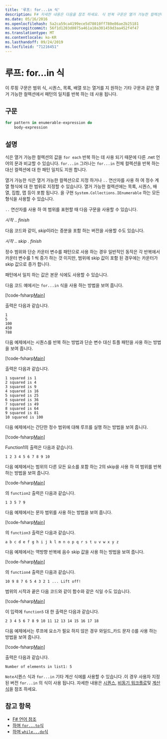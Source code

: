 ```yaml
---
title: '루프: for...in 식'
description: F# 자세한 내용은 다음을 참조 하세요. 식 반복 구문은 열거 가능한 컬렉션에서 패턴의 일치 항목을 반복 하는 데 사용 됩니다.
ms.date: 05/16/2016
ms.openlocfilehash: 5a2ca59ca4199ece5d78010ff780e86ae2b25181
ms.sourcegitcommit: 56f1d1203d0075a461a10a301459d3aa452f4f47
ms.translationtype: MT
ms.contentlocale: ko-KR
ms.lasthandoff: 09/24/2019
ms.locfileid: "71216451"
---
```

# <a name="loops-forin-expression"></a>루프: for...in 식

이 루핑 구문은 범위 식, 시퀀스, 목록, 배열 또는 열거를 지 원하는 기타 구문과 같은 열거 가능한 컬렉션에서 패턴의 일치를 반복 하는 데 사용 됩니다.

## <a name="syntax"></a>구문

```fsharp
for pattern in enumerable-expression do
    body-expression
```

## <a name="remarks"></a>설명

식은 열거 가능한 컬렉션의 값을 `for each` 반복 하는 데 사용 되기 때문에 다른 .net 언어의 문과 비교할 수 있습니다. `for...in` 그러나는 `for...in` 전체 컬렉션을 반복 하는 대신 컬렉션에 대 한 패턴 일치도 지원 합니다.

열거 가능한 식은 열거 가능한 컬렉션으로 지정 하거나 `..` 연산자를 사용 하 여 정수 계열 형식에 대 한 범위로 지정할 수 있습니다. 열거 가능한 컬렉션에는 목록, 시퀀스, 배열, 집합, 맵 등이 포함 됩니다. 을 구현 `System.Collections.IEnumerable` 하는 모든 형식을 사용할 수 있습니다.

`..` 연산자를 사용 하 여 범위를 표현할 때 다음 구문을 사용할 수 있습니다.

*시작* .. *finish*

다음 코드와 같이, *skip*이라는 증분을 포함 하는 버전을 사용할 수도 있습니다.

*시작* .. *skip* . *finish*

정수 범위와 단순 카운터 변수를 패턴으로 사용 하는 경우 일반적인 동작은 각 반복에서 카운터 변수를 1 씩 증가 하는 것 이지만, 범위에 skip 값이 포함 된 경우에는 카운터가 skip 값으로 증가 합니다.

패턴에서 일치 하는 값은 본문 식에도 사용할 수 있습니다.

다음 코드 예에서는 `for...in` 식을 사용 하는 방법을 보여 줍니다.

[!code-fsharp[Main](~/samples/snippets/fsharp/lang-ref-2/snippet5201.fs)]

출력은 다음과 같습니다.

```console
1
5
100
450
788
```

다음 예제에서는 시퀀스를 반복 하는 방법과 단순 변수 대신 튜플 패턴을 사용 하는 방법을 보여 줍니다.

[!code-fsharp[Main](~/samples/snippets/fsharp/lang-ref-2/snippet5202.fs)]

출력은 다음과 같습니다.

```console
1 squared is 1
2 squared is 4
3 squared is 9
4 squared is 16
5 squared is 25
6 squared is 36
7 squared is 49
8 squared is 64
9 squared is 81
10 squared is 100
```

다음 예제에서는 간단한 정수 범위에 대해 루프를 실행 하는 방법을 보여 줍니다.

[!code-fsharp[Main](~/samples/snippets/fsharp/lang-ref-2/snippet5203.fs)]

Function1의 출력은 다음과 같습니다.

```console
1 2 3 4 5 6 7 8 9 10
```

다음 예제에서는 범위의 다른 모든 요소를 포함 하는 2의 skip을 사용 하 여 범위를 반복 하는 방법을 보여 줍니다.

[!code-fsharp[Main](~/samples/snippets/fsharp/lang-ref-2/snippet5204.fs)]

의 `function2` 출력은 다음과 같습니다.

```console
1 3 5 7 9
```

다음 예제에서는 문자 범위를 사용 하는 방법을 보여 줍니다.

[!code-fsharp[Main](~/samples/snippets/fsharp/lang-ref-2/snippet5205.fs)]

의 `function3` 출력은 다음과 같습니다.

```console
a b c d e f g h i j k l m n o p q r s t u v w x y z
```

다음 예제에서는 역방향 반복에 음수 skip 값을 사용 하는 방법을 보여 줍니다.

[!code-fsharp[Main](~/samples/snippets/fsharp/lang-ref-2/snippet5208.fs)]

의 `function4` 출력은 다음과 같습니다.

```console
10 9 8 7 6 5 4 3 2 1 ... Lift off!
```

범위의 시작과 끝은 다음 코드와 같이 함수와 같은 식일 수도 있습니다.

[!code-fsharp[Main](~/samples/snippets/fsharp/lang-ref-2/snippet5206.fs)]

이 입력에 `function5` 대 한 출력은 다음과 같습니다.

```console
2 3 4 5 6 7 8 9 10 11 12 13 14 15 16 17 18
```

다음 예제에서는 루프에 요소가 필요 하지 않은 경우 와일드\_카드 문자 ()를 사용 하는 방법을 보여 줍니다.

[!code-fsharp[Main](~/samples/snippets/fsharp/lang-ref-2/snippet5207.fs)]

출력은 다음과 같습니다.

```console
Number of elements in list1: 5
```

`Note`시퀀스 식과 `for...in` 기타 계산 식에를 사용할 수 있습니다 .이 경우 사용자 지정 된 버전 `for...in` 의 식이 사용 됩니다. 자세한 내용은 [시퀀스](sequences.md), [비동기 워크플로](asynchronous-workflows.md)및 [계산 식](computation-expressions.md)을 참조 하세요.

## <a name="see-also"></a>참고 항목

- [F# 언어 참조](index.md)
- [하며 `for...to`식](loops-for-to-expression.md)
- [하며 `while...do`식](loops-while-do-expression.md)
